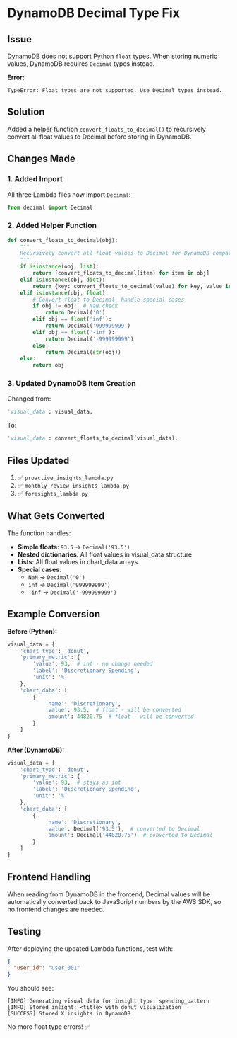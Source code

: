 # DynamoDB Decimal Type Fix

## Issue
DynamoDB does not support Python `float` types. When storing numeric values, DynamoDB requires `Decimal` types instead.

**Error:**
```
TypeError: Float types are not supported. Use Decimal types instead.
```

## Solution
Added a helper function `convert_floats_to_decimal()` to recursively convert all float values to Decimal before storing in DynamoDB.

## Changes Made

### 1. Added Import
All three Lambda files now import `Decimal`:
```python
from decimal import Decimal
```

### 2. Added Helper Function
```python
def convert_floats_to_decimal(obj):
    """
    Recursively convert all float values to Decimal for DynamoDB compatibility
    """
    if isinstance(obj, list):
        return [convert_floats_to_decimal(item) for item in obj]
    elif isinstance(obj, dict):
        return {key: convert_floats_to_decimal(value) for key, value in obj.items()}
    elif isinstance(obj, float):
        # Convert float to Decimal, handle special cases
        if obj != obj:  # NaN check
            return Decimal('0')
        elif obj == float('inf'):
            return Decimal('999999999')
        elif obj == float('-inf'):
            return Decimal('-999999999')
        else:
            return Decimal(str(obj))
    else:
        return obj
```

### 3. Updated DynamoDB Item Creation
Changed from:
```python
'visual_data': visual_data,
```

To:
```python
'visual_data': convert_floats_to_decimal(visual_data),
```

## Files Updated
1. ✅ `proactive_insights_lambda.py`
2. ✅ `monthly_review_insights_lambda.py`
3. ✅ `foresights_lambda.py`

## What Gets Converted
The function handles:
- **Simple floats**: `93.5` → `Decimal('93.5')`
- **Nested dictionaries**: All float values in visual_data structure
- **Lists**: All float values in chart_data arrays
- **Special cases**:
  - `NaN` → `Decimal('0')`
  - `inf` → `Decimal('999999999')`
  - `-inf` → `Decimal('-999999999')`

## Example Conversion
**Before (Python):**
```python
visual_data = {
    'chart_type': 'donut',
    'primary_metric': {
        'value': 93,  # int - no change needed
        'label': 'Discretionary Spending',
        'unit': '%'
    },
    'chart_data': [
        {
            'name': 'Discretionary',
            'value': 93.5,  # float - will be converted
            'amount': 44820.75  # float - will be converted
        }
    ]
}
```

**After (DynamoDB):**
```python
visual_data = {
    'chart_type': 'donut',
    'primary_metric': {
        'value': 93,  # stays as int
        'label': 'Discretionary Spending',
        'unit': '%'
    },
    'chart_data': [
        {
            'name': 'Discretionary',
            'value': Decimal('93.5'),  # converted to Decimal
            'amount': Decimal('44820.75')  # converted to Decimal
        }
    ]
}
```

## Frontend Handling
When reading from DynamoDB in the frontend, Decimal values will be automatically converted back to JavaScript numbers by the AWS SDK, so no frontend changes are needed.

## Testing
After deploying the updated Lambda functions, test with:
```json
{
  "user_id": "user_001"
}
```

You should see:
```
[INFO] Generating visual data for insight type: spending_pattern
[INFO] Stored insight: <title> with donut visualization
[SUCCESS] Stored X insights in DynamoDB
```

No more float type errors! ✅
